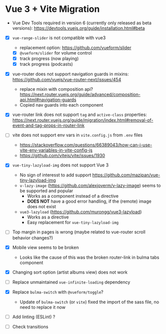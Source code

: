 # Vue 3 + Vite Migration

- Vue Dev Tools required in version 6 (currently only released as beta versions): <https://devtools.vuejs.org/guide/installation.html#beta>

- [x] `vue-range-slider` is not compatible with vue3
  - replacement option: <https://github.com/vueform/slider>
  - [x] `@vueform/slider` for volume control
  - [x] track progress (now playing)
  - [x] track progress (podcasts)

- [x] vue-router does not support navigation guards in mixins: <https://github.com/vuejs/vue-router-next/issues/454>
  - replace mixin with composition api? <https://next.router.vuejs.org/guide/advanced/composition-api.html#navigation-guards>
  - Copied nav guards into each component

- [x] vue-router link does not support `tag` and `active-class` properties: <https://next.router.vuejs.org/guide/migration/index.html#removal-of-event-and-tag-props-in-router-link>

- [ ] vite does not support env vars in `vite.config.js` from `.env` files
  - <https://stackoverflow.com/questions/66389043/how-can-i-use-vite-env-variables-in-vite-config-js>
  - <https://github.com/vitejs/vite/issues/1930>

- [x] `vue-tiny-lazyload-img` does not support Vue 3
  - No sign of interesst to add support <https://github.com/mazipan/vue-tiny-lazyload-img>
  - `v-lazy-image` (<https://github.com/alexjoverm/v-lazy-image>) seems to be supported and popular
    - Works as a component instead of a directive
    - __DOES NOT__ have a good error handling, if the (remote) image does not exist
  - `vue3-lazyload` (<https://github.com/murongg/vue3-lazyload>)
    - Works as a directive
    - Easy replacement for `vue-tiny-lazyload-img`

- [ ] Top margin in pages is wrong (maybe related to vue-router scroll behavior changes?)

- [x] Mobile view seems to be broken
  - Looks like the cause of this was the broken router-link in bulma tabs component

- [x] Changing sort option (artist albums view) does not work

- [ ] Replace unmaintained `vue-infinite-loading` dependency

- [x] Replace `bulma-switch` with `@vueform/toggle`?
  - Update of `bulma-switch` (or `vite`) fixed the import of the sass file, no need to replace it now

- [ ] Add linting (ESLint) ?

- [ ] Check transitions
